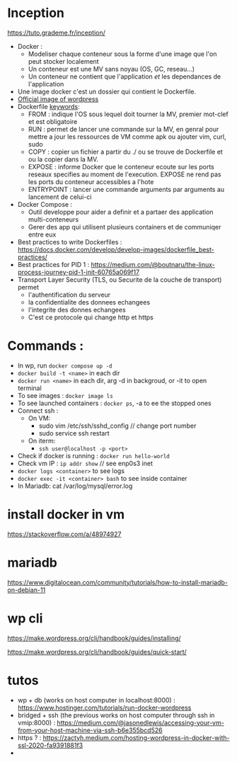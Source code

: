 # Inception

https://tuto.grademe.fr/inception/

- Docker :
	- Modeliser chaque conteneur sous la forme d'une image que l'on peut stocker localement
	- Un conteneur est une MV sans noyau (OS, GC, reseau...)
	- Un conteneur ne contient que l'application *et* les dependances de l'application
- Une image docker c'est un dossier qui contient le Dockerfile.
- [Official image of wordpress](https://hub.docker.com/_/wordpress)
- Dockerfile [keywords](https://www.nicelydev.com/docker/mots-cles-supplementaires-dockerfile#:~:text=Le%20mot%2Dcl%C3%A9%20EXPOSE%20permet,utiliser%20l'option%20%2Dp%20.):
	- FROM : indique l'OS sous lequel doit tourner la MV, premier mot-clef et est obligatoire
	- RUN : permet de lancer une commande sur la MV, en genral pour mettre a jour les ressources de VM comme apk ou ajouter vim, curl, sudo
	- COPY : copier un fichier a partir du ./ ou se trouve de Dockerfile et ou la copier dans la MV. 
	- EXPOSE : informe Docker que le conteneur ecoute sur les ports reseaux specifies au moment de l'execution. EXPOSE ne rend pas les ports du conteneur accessibles a l'hote
	- ENTRYPOINT : lancer une commande arguments par arguments au lancement de celui-ci
- Docker Compose :
	- Outil developpe pour aider a definir et a partaer des application multi-conteneurs
	- Gerer des app qui utilisent plusieurs containers et de communiqer entre eux
- Best practices to write Dockerfiles : https://docs.docker.com/develop/develop-images/dockerfile_best-practices/
- Best practices for PID 1 : https://medium.com/@boutnaru/the-linux-process-journey-pid-1-init-60765a069f17
- Transport Layer Security (TLS, ou Securite de la couche de transport) permet
	- l'authentification du serveur
	- la confidentialite des donnees echangees
	- l'integrite des donnes echangees
	- C'est ce protocole qui change http et https

# Commands :

- In wp, run `docker compose up -d`
- `docker build -t <name>` in each dir
- `docker run <name>` in each dir, arg -d in backgroud, or -it to open terminal
- To see images : `docker image ls`
- To see launched containers : `docker ps`, -a to ee the stopped ones
- Connect ssh :
	- On VM:
		- sudo vim /etc/ssh/sshd_config // change port number
		- sudo service ssh restart
	- On iterm:
		- `ssh user@localhost -p <port>`
- Check if docker is running : `docker run hello-world`
- Check vm IP : `ip addr show` // see enp0s3 inet
- `docker logs <container>` to see logs
- `docker exec -it <container> bash` to see inside container
- In Mariadb: cat  /var/log/mysql/error.log

# install docker in vm

https://stackoverflow.com/a/48974927

# mariadb

https://www.digitalocean.com/community/tutorials/how-to-install-mariadb-on-debian-11

# wp cli

https://make.wordpress.org/cli/handbook/guides/installing/

https://make.wordpress.org/cli/handbook/guides/quick-start/

# tutos

- wp + db (works on host computer in localhost:8000) : https://www.hostinger.com/tutorials/run-docker-wordpress
- bridged + ssh (the previous works on host computer through ssh in vmip:8000) : https://medium.com/@jasonedlewis/accessing-your-vm-from-your-host-machine-via-ssh-b6e355bcd526
- https ? : https://zactyh.medium.com/hosting-wordpress-in-docker-with-ssl-2020-fa9391881f3
- 
